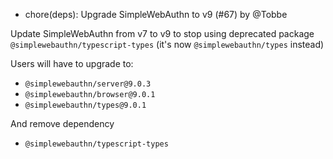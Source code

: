 - chore(deps): Upgrade SimpleWebAuthn to v9 (#67) by @Tobbe

Update SimpleWebAuthn from v7 to v9 to stop using deprecated package `@simplewebauthn/typescript-types` (it's now `@simplewebauthn/types` instead)

Users will have to upgrade to:
- `@simplewebauthn/server@9.0.3`
- `@simplewebauthn/browser@9.0.1`
- `@simplewebauthn/types@9.0.1`

And remove dependency
- `@simplewebauthn/typescript-types`
